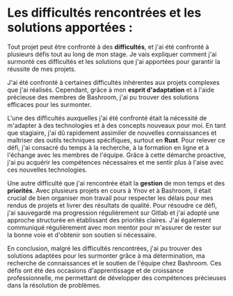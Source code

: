 # Les difficultés rencontrées et les solutions apportées :

Tout projet peut être confronté à des **difficultés**, et j'ai été confronté à plusieurs défis tout au long de mon stage. Je vais expliquer comment j'ai surmonté ces difficultés et les solutions que j'ai apportées pour garantir la réussite de mes projets.

J'ai été confronté à certaines difficultés inhérentes aux projets complexes que j'ai réalisés. Cependant, grâce à mon **esprit d'adaptation** et à l'aide précieuse des membres de Bashroom, j'ai pu trouver des solutions efficaces pour les surmonter.

L'une des difficultés auxquelles j'ai été confronté était la nécessité de m'adapter à des technologies et à des concepts nouveaux pour moi. En tant que stagiaire, j'ai dû rapidement assimiler de nouvelles connaissances et maîtriser des outils techniques spécifiques, surtout en **Rust**. Pour relever ce défi, j'ai consacré du temps à la recherche, à la formation en ligne et à l'échange avec les membres de l'équipe. Grâce à cette démarche proactive, j'ai pu acquérir les compétences nécessaires et me sentir plus à l'aise avec ces nouvelles technologies.

Une autre difficulté que j'ai rencontrée était la **gestion** de mon temps et des **priorités**. Avec plusieurs projets en cours à Ynov et à Bashroom, il était crucial de bien organiser mon travail pour respecter les délais pour mes rendus de projets et livrer des résultats de qualité. Pour résoudre ce défi, j'ai sauvegardé ma progression régulièrement sur Gitlab et j'ai adopté une approche structurée en établissant des priorités claires. J'ai également communiqué régulièrement avec mon mentor pour m'assurer de rester sur la bonne voie et d'obtenir son soutien si nécessaire.

En conclusion, malgré les difficultés rencontrées, j'ai pu trouver des solutions adaptées pour les surmonter grâce à ma détermination, ma recherche de connaissances et le soutien de l'équipe chez Bashroom. Ces défis ont été des occasions d'apprentissage et de croissance professionnelle, me permettant de développer des compétences précieuses dans la résolution de problèmes.
